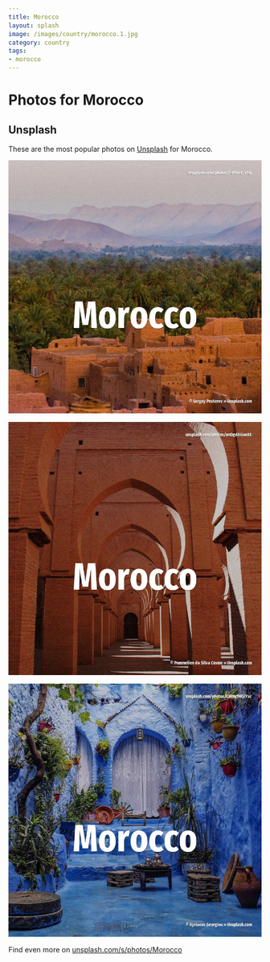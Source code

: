 ```yaml
---
title: Morocco
layout: splash
image: /images/country/morocco.1.jpg
category: country
tags:
- morocco
---
```

# Photos for Morocco

## Unsplash

These are the most popular photos on [Unsplash](https://unsplash.com) for Morocco.

![Morocco](/images/country/morocco.1.jpg)

![Morocco](/images/country/morocco.2.jpg)

![Morocco](/images/country/morocco.3.jpg)

Find even more on [unsplash.com/s/photos/Morocco](https://unsplash.com/s/photos/Morocco)